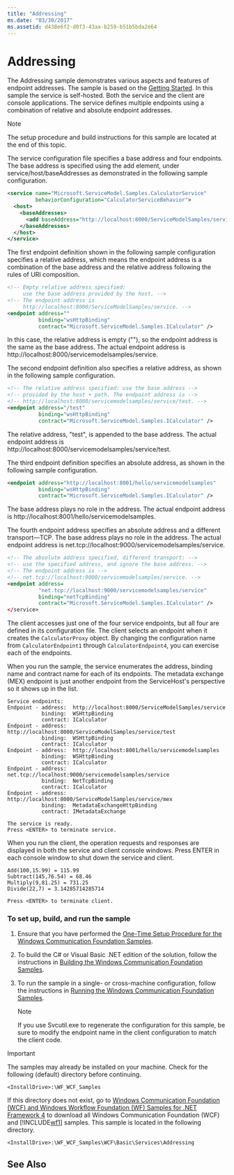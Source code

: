 ```yaml
---
title: "Addressing"
ms.date: "03/30/2017"
ms.assetid: d438e6f2-d0f3-43aa-b259-b51b5bda2e64
---
```

# Addressing
The Addressing sample demonstrates various aspects and features of endpoint addresses. The sample is based on the [Getting Started](../../../../docs/framework/wcf/samples/getting-started-sample.md). In this sample the service is self-hosted. Both the service and the client are console applications. The service defines multiple endpoints using a combination of relative and absolute endpoint addresses.  
  
> [!NOTE]
>  The setup procedure and build instructions for this sample are located at the end of this topic.  
  
 The service configuration file specifies a base address and four endpoints. The base address is specified using the add element, under service/host/baseAddresses as demonstrated in the following sample configuration.  
  
```xml  
<service name="Microsoft.ServiceModel.Samples.CalculatorService"  
         behaviorConfiguration="CalculatorServiceBehavior">  
  <host>  
    <baseAddresses>  
      <add baseAddress="http://localhost:8000/ServiceModelSamples/service" />  
    </baseAddresses>  
  </host>  
</service>  
```  
  
 The first endpoint definition shown in the following sample configuration specifies a relative address, which means the endpoint address is a combination of the base address and the relative address following the rules of URI composition.  
  
```xml
<!-- Empty relative address specified:   
     use the base address provided by the host. -->  
<!-- The endpoint address is  
     http://localhost:8000/ServiceModelSamples/service. -->  
<endpoint address=""  
          binding="wsHttpBinding"  
          contract="Microsoft.ServiceModel.Samples.ICalculator" />  
```  
  
 In this case, the relative address is empty (""), so the endpoint address is the same as the base address. The actual endpoint address is http://localhost:8000/servicemodelsamples/service.  
  
 The second endpoint definition also specifies a relative address, as shown in the following sample configuration.  
  
```xml  
<!-- The relative address specified: use the base address -->  
<!-- provided by the host + path. The endpoint address is -->  
<!-- http://localhost:8000/servicemodelsamples/service/test. -->  
<endpoint address="/test"  
          binding="wsHttpBinding"  
          contract="Microsoft.ServiceModel.Samples.ICalculator" />  
```  
  
 The relative address, "test", is appended to the base address. The actual endpoint address is http://localhost:8000/servicemodelsamples/service/test.  
  
 The third endpoint definition specifies an absolute address, as shown in the following sample configuration.  
  
```xml  
<endpoint address="http://localhost:8001/hello/servicemodelsamples"  
          binding="wsHttpBinding"  
          contract="Microsoft.ServiceModel.Samples.ICalculator" />  
```  
  
 The base address plays no role in the address. The actual endpoint address is http://localhost:8001/hello/servicemodelsamples.  
  
 The fourth endpoint address specifies an absolute address and a different transport—TCP. The base address plays no role in the address. The actual endpoint address is net.tcp://localhost:9000/servicemodelsamples/service.  
  
```xml  
<!-- The absolute address specified, different transport: -->  
<!-- use the specified address, and ignore the base address. -->  
<!-- The endpoint address is -->  
<!-- net.tcp://localhost:9000/servicemodelsamples/service. -->  
<endpoint address=  
          "net.tcp://localhost:9000/servicemodelsamples/service"  
          binding="netTcpBinding"  
          contract="Microsoft.ServiceModel.Samples.ICalculator" />  
</service>  
```  
  
 The client accesses just one of the four service endpoints, but all four are defined in its configuration file. The client selects an endpoint when it creates the `CalculatorProxy` object. By changing the configuration name from `CalculatorEndpoint1` through `CalculatorEndpoint4`, you can exercise each of the endpoints.  
  
 When you run the sample, the service enumerates the address, binding name and contract name for each of its endpoints. The metadata exchange (MEX) endpoint is just another endpoint from the ServiceHost's perspective so it shows up in the list.  
  
```  
Service endpoints:  
Endpoint - address:  http://localhost:8000/ServiceModelSamples/service  
           binding:  WSHttpBinding  
           contract: ICalculator  
Endpoint - address:  http://localhost:8000/ServiceModelSamples/service/test  
           binding:  WSHttpBinding  
           contract: ICalculator  
Endpoint - address:  http://localhost:8001/hello/servicemodelsamples  
           binding:  WSHttpBinding  
           contract: ICalculator  
Endpoint - address:  net.tcp://localhost:9000/servicemodelsamples/service  
           binding:  NetTcpBinding  
           contract: ICalculator  
Endpoint - address:  http://localhost:8000/ServiceModelSamples/service/mex  
           binding:  MetadataExchangeHttpBinding  
           contract: IMetadataExchange  
  
The service is ready.  
Press <ENTER> to terminate service.  
```  
  
 When you run the client, the operation requests and responses are displayed in both the service and client console windows. Press ENTER in each console window to shut down the service and client.  
  
```  
Add(100,15.99) = 115.99  
Subtract(145,76.54) = 68.46  
Multiply(9,81.25) = 731.25  
Divide(22,7) = 3.14285714285714  
  
Press <ENTER> to terminate client.  
```  
  
### To set up, build, and run the sample  
  
1. Ensure that you have performed the [One-Time Setup Procedure for the Windows Communication Foundation Samples](../../../../docs/framework/wcf/samples/one-time-setup-procedure-for-the-wcf-samples.md).  
  
2. To build the C# or Visual Basic .NET edition of the solution, follow the instructions in [Building the Windows Communication Foundation Samples](../../../../docs/framework/wcf/samples/building-the-samples.md).  
  
3. To run the sample in a single- or cross-machine configuration, follow the instructions in [Running the Windows Communication Foundation Samples](../../../../docs/framework/wcf/samples/running-the-samples.md).  
  
   > [!NOTE]
   >  If you use Svcutil.exe to regenerate the configuration for this sample, be sure to modify the endpoint name in the client configuration to match the client code.  
  
> [!IMPORTANT]
>  The samples may already be installed on your machine. Check for the following (default) directory before continuing.  
> 
>  `<InstallDrive>:\WF_WCF_Samples`  
> 
>  If this directory does not exist, go to [Windows Communication Foundation (WCF) and Windows Workflow Foundation (WF) Samples for .NET Framework 4](http://go.microsoft.com/fwlink/?LinkId=150780) to download all Windows Communication Foundation (WCF) and [!INCLUDE[wf1](../../../../includes/wf1-md.md)] samples. This sample is located in the following directory.  
> 
>  `<InstallDrive>:\WF_WCF_Samples\WCF\Basic\Services\Addressing`  
  
## See Also
